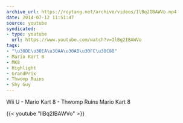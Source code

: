 ```yaml
---
archive_url: https://roytang.net/archive/videos/IlBq2IBAWVo.mp4
date: 2014-07-12 11:51:47
source: youtube
syndicated:
- type: youtube
  url: https://www.youtube.com/watch?v=IlBq2IBAWVo
tags:
- "\u30DE\u30EA\u30AA\u30AB\u30FC\u30C88"
- Mario Kart 8
- MK8
- Highlight
- GrandPrix
- Thwomp Ruins
- Shy Guy
---
```


Wii U - Mario Kart 8 - Thwomp Ruins
Mario Kart 8

{{< youtube "IlBq2IBAWVo" >}}